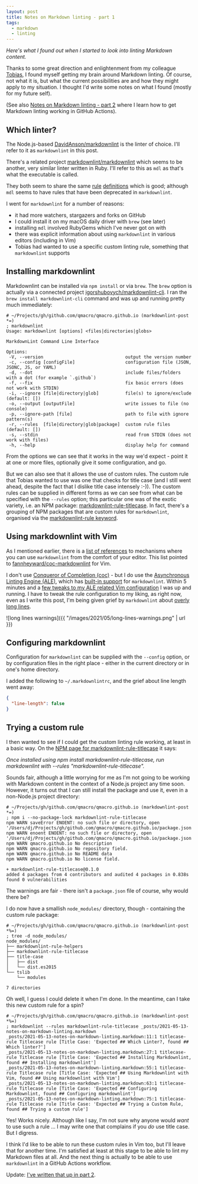 ```yaml
---
layout: post
title: Notes on Markdown linting - part 1
tags:
  - markdown
  - linting
---
```


_Here's what I found out when I started to look into linting Markdown content._

Thanks to some great direction and enlightenment from my colleague [Tobias](https://github.com/shegox), I found myself getting my brain around Markdown linting. Of course, not what it is, but what the current possibilities are and how they might apply to my situation. I thought I'd write some notes on what I found (mostly for my future self).

(See also [Notes on Markdown linting - part 2](https://qmacro.org/2021/05/14/notes-on-markdown-linting-part-2/) where I learn how to get Markdown linting working in GitHub Actions).

## Which linter?

The Node.js-based [DavidAnson/markdownlint](https://github.com/DavidAnson/markdownlint) is the linter of choice. I'll refer to it as `markdownlint` in this post.

There's a related project [markdownlint/markdownlint](https://github.com/markdownlint/markdownlint) which seems to be another, very similar linter written in Ruby. I'll refer to this as `mdl` as that's what the executable is called.

They both seem to share the same [rule](https://github.com/DavidAnson/markdownlint/blob/main/doc/Rules.md) [definitions](https://github.com/markdownlint/markdownlint/blob/master/docs/RULES.md) which is good; although `mdl` seems to have rules that have been deprecated in `markdownlint`.

I went for `markdownlint` for a number of reasons:

* it had more watchers, stargazers and forks on GitHub
* I could install it on my macOS daily driver with `brew` (see later)
* installing `mdl` involved RubyGems which I've never got on with
* there was explicit information about using `markdownlint` in various editors (including in Vim)
* Tobias had wanted to use a specific custom linting rule, something that `markdownlint` supports

## Installing markdownlint

Markdownlint can be installed via `npm install` or via `brew`. The `brew` option is actually via a connected project [igorshubovych/markdownlint-cli](https://github.com/igorshubovych/markdownlint-cli). I ran the `brew install markdownlint-cli` command and was up and running pretty much immediately:

```shell
# ~/Projects/gh/github.com/qmacro/qmacro.github.io (markdownlint-post *=)
; markdownlint
Usage: markdownlint [options] <files|directories|globs>

MarkdownLint Command Line Interface

Options:
 -V, --version                               output the version number
 -c, --config [configFile]                   configuration file (JSON, JSONC, JS, or YAML)
 -d, --dot                                   include files/folders with a dot (for example `.github`)
 -f, --fix                                   fix basic errors (does not work with STDIN)
 -i, --ignore [file|directory|glob]          file(s) to ignore/exclude (default: [])
 -o, --output [outputFile]                   write issues to file (no console)
 -p, --ignore-path [file]                    path to file with ignore pattern(s)
 -r, --rules  [file|directory|glob|package]  custom rule files (default: [])
 -s, --stdin                                 read from STDIN (does not work with files)
 -h, --help                                  display help for command

```

From the options we can see that it works in the way we'd expect - point it at one or more files, optionally give it some configuration, and go.

But we can also see that it allows the use of custom rules. The custom rule that Tobias wanted to use was one that checks for title case (and I still went ahead, despite the fact that I dislike title case intensely :-)). The custom rules can be supplied in different forms as we can see from what can be specified with the `--rules` option; this particular one was of the exotic variety, i.e. an NPM package: [markdownlint-rule-titlecase](https://www.npmjs.com/package/markdownlint-rule-titlecase). In fact, there's a grouping of NPM packages that are custom rules for `markdownlint`, organised via the [markdownlint-rule keyword](https://www.npmjs.com/search?q=keywords:markdownlint-rule).

## Using markdownlint with Vim

As I mentioned earlier, there is a [list of references](https://github.com/DavidAnson/markdownlint#related) to mechanisms where you can use `markdownlint` from the comfort of your editor. This list pointed to [fannheyward/coc-markdownlint](https://github.com/fannheyward/coc-markdownlint) for Vim.

I don't use [Conqueror of Completion (coc)](https://github.com/neoclide/coc.nvim) - but I do use the [Asynchronous Linting Engine (ALE)](https://github.com/dense-analysis/ale), which has [built-in support](https://github.com/dense-analysis/ale/blob/master/ale_linters/markdown/markdownlint.vim) for `markdownlint`. Within 5 minutes and a [few tweaks to my ALE related Vim configuration](https://github.com/qmacro/dotfiles/commit/1281d8f908d51e43d280619668ac1d32bc3811a9) I was up and running. I have to tweak the rule configuration to my liking, as right now, even as I write this post, I'm being given grief by `markdownlint` about [overly long lines](https://github.com/DavidAnson/markdownlint/blob/main/doc/Rules.md#md013).

![long lines warnings]({{ "/images/2021/05/long-lines-warnings.png" | url }})

## Configuring markdownlint

Configuration for `markdownlint` can be supplied with the `--config` option, or by configuration files in the right place - either in the current directory or in one's home directory.

I added the following to `~/.markdownlintrc`, and the grief about line length went away:

```json
{
  "line-length": false
}
```

## Trying a custom rule

I then wanted to see if I could get the custom linting rule working, at least in a basic way. On the [NPM page for markdownlint-rule-titlecase](https://www.npmjs.com/package/markdownlint-rule-titlecase) it says:

_Once installed using npm install markdownlint-rule-titlecase, run markdownlint with --rules "markdownlint-rule-titlecase"._

Sounds fair, although a little worrying for me as I'm not going to be working with Markdown content in the context of a Node.js project any time soon. However, it turns out that I can still install the package and use it, even in a non-Node.js project directory:

```shell
# ~/Projects/gh/github.com/qmacro/qmacro.github.io (markdownlint-post *=)
; npm i --no-package-lock markdownlint-rule-titlecase
npm WARN saveError ENOENT: no such file or directory, open '/Users/dj/Projects/gh/github.com/qmacro/qmacro.github.io/package.json'
npm WARN enoent ENOENT: no such file or directory, open '/Users/dj/Projects/gh/github.com/qmacro/qmacro.github.io/package.json'
npm WARN qmacro.github.io No description
npm WARN qmacro.github.io No repository field.
npm WARN qmacro.github.io No README data
npm WARN qmacro.github.io No license field.

+ markdownlint-rule-titlecase@0.1.0
added 4 packages from 4 contributors and audited 4 packages in 0.838s
found 0 vulnerabilities
```

The warnings are fair - there isn't a `package.json` file of course, why would there be?

I do now have a smallish `node_modules/` directory, though - containing the custom rule package:

```
# ~/Projects/gh/github.com/qmacro/qmacro.github.io (markdownlint-post *%=)
; tree -d node_modules/
node_modules/
├── markdownlint-rule-helpers
├── markdownlint-rule-titlecase
├── title-case
│   ├── dist
│   └── dist.es2015
└── tslib
    └── modules

7 directories
```

Oh well, I guess I could delete it when I'm done. In the meantime, can I take this new custom rule for a spin?

```
# ~/Projects/gh/github.com/qmacro/qmacro.github.io (markdownlint-post *%=)
; markdownlint --rules markdownlint-rule-titlecase _posts/2021-05-13-notes-on-markdown-linting.markdown
_posts/2021-05-13-notes-on-markdown-linting.markdown:11:1 titlecase-rule Titlecase rule [Title Case: 'Expected ## Which Linter?, found ## Which linter?']
_posts/2021-05-13-notes-on-markdown-linting.markdown:27:1 titlecase-rule Titlecase rule [Title Case: 'Expected ## Installing Markdownlint, found ## Installing markdownlint']
_posts/2021-05-13-notes-on-markdown-linting.markdown:55:1 titlecase-rule Titlecase rule [Title Case: 'Expected ## Using Markdownlint with Vim, found ## Using markdownlint with Vim']
_posts/2021-05-13-notes-on-markdown-linting.markdown:63:1 titlecase-rule Titlecase rule [Title Case: 'Expected ## Configuring Markdownlint, found ## Configuring markdownlint']
_posts/2021-05-13-notes-on-markdown-linting.markdown:75:1 titlecase-rule Titlecase rule [Title Case: 'Expected ## Trying a Custom Rule, found ## Trying a custom rule']
```

Yes! Works nicely. Although like I say, I'm not sure why anyone would *want* to use such a rule ... I may write one that complains if you _do_ use title case. But I digress.

I think I'd like to be able to run these custom rules in Vim too, but I'll leave that for another time. I'm satisfied at least at this stage to be able to lint my Markdown files at all. And the next thing is actually to be able to use `markdownlint` in a GitHub Actions workflow.

Update: [I've written that up in part 2](https://qmacro.org/2021/05/14/notes-on-markdown-linting-part-2/).
